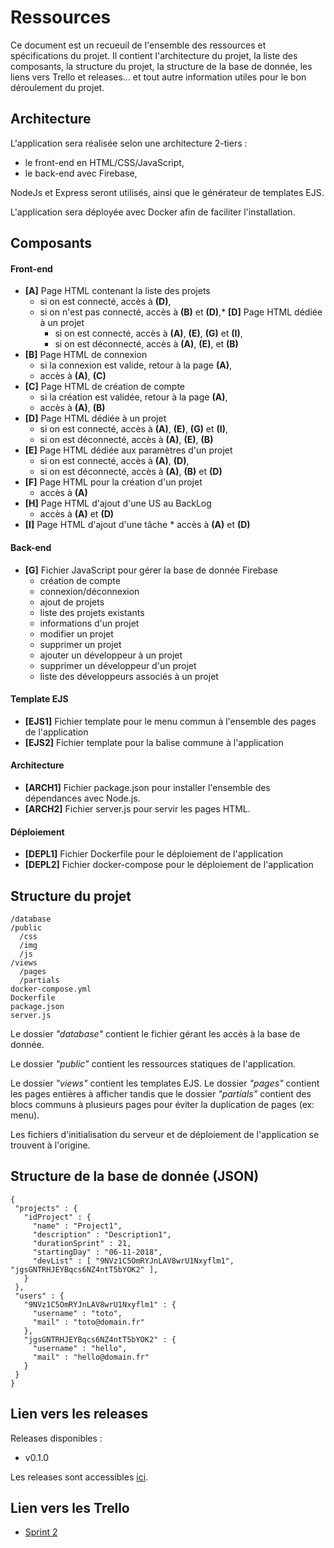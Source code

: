 # Ressources

Ce document est un recueuil de l'ensemble des ressources et spécifications du projet. Il contient l'architecture du projet, la liste des composants, la structure du projet, la structure de la base de donnée, les liens vers Trello et releases... et tout autre information utiles pour le bon déroulement du projet.

## Architecture

L'application sera réalisée selon une architecture 2-tiers :
* le front-end en HTML/CSS/JavaScript,
* le back-end avec Firebase,

NodeJs et Express seront utilisés, ainsi que le générateur de templates EJS.

L'application sera déployée avec Docker afin de faciliter l'installation.

## Composants

#### Front-end
* __[A]__ Page HTML contenant la liste des projets
    * si on est connecté, accès à __(D)__,
    * si on n'est pas connecté, accès à  __(B)__ et __(D)__,* __[D]__ Page HTML dédiée à un projet
        * si on est connecté, accès à __(A)__, __(E)__, __(G)__ et __(I)__,
        * si on est déconnecté, accès à __(A)__, __(E)__, et __(B)__
* __[B]__ Page HTML de connexion
    * si la connexion est valide, retour à la page __(A)__,
    * accès à __(A)__, __(C)__
* __[C]__ Page HTML de création de compte
    * si la création est validée, retour à la page __(A)__,
    * accès à __(A)__, __(B)__
* __[D]__ Page HTML dédiée à un projet
    * si on est connecté, accès à __(A)__, __(E)__, __(G)__ et __(I)__,
    * si on est déconnecté, accès à __(A)__, __(E)__, __(B)__
* __[E]__ Page HTML dédiée aux paramètres d'un projet
    * si on est connecté, accès à __(A)__, __(D)__,
    * si on est déconnecté, accès à __(A)__, __(B)__ et __(D)__
* __[F]__ Page HTML pour la création d'un projet
    * accès à __(A)__
* __[H]__ Page HTML d'ajout d'une US au BackLog
    * accès à __(A)__ et __(D)__
* __[I]__ Page HTML d'ajout d'une tâche
        * accès à __(A)__ et __(D)__

#### Back-end
* __[G]__ Fichier JavaScript pour gérer la base de donnée Firebase
    * création de compte
    * connexion/déconnexion
    * ajout de projets
    * liste des projets existants
    * informations d'un projet
    * modifier un projet
    * supprimer un projet
    * ajouter un développeur à un projet
    * supprimer un développeur d'un projet
    * liste des développeurs associés à un projet

#### Template EJS

* __[EJS1]__ Fichier template pour le menu commun à l'ensemble des pages de l'application
* __[EJS2]__ Fichier template pour la balise <head> commune à l'application

#### Architecture

* __[ARCH1]__ Fichier package.json pour installer l'ensemble des dépendances avec Node.js.
* __[ARCH2]__ Fichier server.js pour servir les pages HTML.

#### Déploiement

* __[DEPL1]__ Fichier Dockerfile pour le déploiement de l'application
* __[DEPL2]__ Fichier docker-compose pour le déploiement de l'application

## Structure du projet

```
/database
/public
  /css
  /img
  /js
/views
  /pages
  /partials
docker-compose.yml
Dockerfile
package.json
server.js
```

Le dossier _"database"_ contient le fichier gérant les accès à la base de donnée.

Le dossier _"public"_ contient les ressources statiques de l'application.

Le dossier _"views"_ contient les templates EJS. Le dossier _"pages"_ contient les pages entières à afficher tandis que le dossier _"partials"_ contient des blocs communs à plusieurs pages pour éviter la duplication de pages (ex: menu).

Les fichiers d'initialisation du serveur et de déploiement de l'application se trouvent à l'origine.

## Structure de la base de donnée (JSON)

```
{
 "projects" : {
   "idProject" : {
     "name" : "Project1",
     "description" : "Description1",
     "durationSprint" : 21,
     "startingDay" : "06-11-2018",
     "devList" : [ "9NVz1C5OmRYJnLAV8wrU1Nxyflm1", "jgsGNTRHJEYBqcs6NZ4ntT5bYOK2" ],
   }
 },
 "users" : {
   "9NVz1C5OmRYJnLAV8wrU1Nxyflm1" : {
     "username" : "toto",
     "mail" : "toto@domain.fr"
   },
   "jgsGNTRHJEYBqcs6NZ4ntT5bYOK2" : {
     "username" : "hello",
     "mail" : "hello@domain.fr"
   }
 }
}
```

## Lien vers les releases

Releases disponibles :
- v0.1.0

Les releases sont accessibles [ici](https://github.com/maphdev/M2_CDP/releases).

## Lien vers les Trello

- [Sprint 2](https://trello.com/b/FUHfe35Q)
